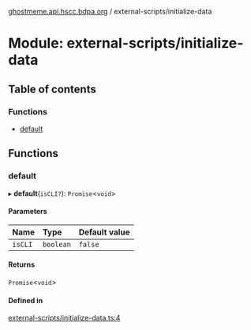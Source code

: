 [ghostmeme.api.hscc.bdpa.org][1] / external-scripts/initialize-data

# Module: external-scripts/initialize-data

## Table of contents

### Functions

- [default][2]

## Functions

### default

▸ **default**(`isCLI?`): `Promise`<`void`>

#### Parameters

| Name    | Type      | Default value |
| :------ | :-------- | :------------ |
| `isCLI` | `boolean` | `false`       |

#### Returns

`Promise`<`void`>

#### Defined in

[external-scripts/initialize-data.ts:4][3]

[1]: ../README.md
[2]: external_scripts_initialize_data.md#default
[3]:
  https://github.com/nhscc/ghostmeme.api.hscc.bdpa.org/blob/1f8d01f/external-scripts/initialize-data.ts#L4

